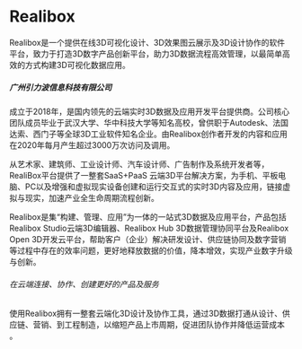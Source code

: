 # Realibox

Realibox是一个提供在线3D可视化设计、3D效果图云展示及3D设计协作的软件平台，致力于打造3D数字产品创新平台，助力3D数据流程高效管理，以最简单高效的方式构建3D可视化数据应用。

##### 广州引力波信息科技有限公司
成立于2018年，是国内领先的云端实时3D数据及应用开发平台提供商。公司核心团队成员毕业于武汉大学、华中科技大学等知名高校，曾供职于Autodesk、法国达索、西门子等全球3D工业软件知名企业。由Realibox创作者开发的内容和应用在2020年每月产生超过3000万次访问及调用。

从艺术家、建筑师、工业设计师、汽车设计师、广告制作及系统开发者等，RealiBox平台提供了一整套SaaS+PaaS 云端3D平台解决方案，为手机、平板电脑、PC以及增强和虚拟现实设备创建和运行交互式的实时3D内容及应用，链接虚拟与现实，加速产业全生命周期流程创新。

Realibox是集“构建、管理、应用”为一体的一站式3D数据及应用平台，产品包括Realibox Studio云端3D编辑器、Realibox Hub 3D数据管理协同平台及Realibox Open 3D开发云平台，帮助客户（企业）解决研发设计、供应链协同及数字营销等过程中存在的效率问题，更好地释放数据的价值，降本增效，实现产业数字升级与创新。

###### 在云端连接、协作、创建更好的产品及服务

使用Realibox拥有一整套云端化3D设计及协作工具，通过3D数据打通从设计、供应链、营销、到工程制造，以缩短产品上市周期，促进团队协作并降低运营成本 。

